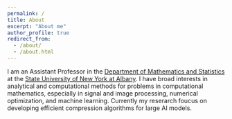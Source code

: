 ```yaml
---
permalink: /
title: About
excerpt: "About me"
author_profile: true
redirect_from: 
  - /about/
  - /about.html
---
```


I am an Assistant Professor in the [Department of Mathematics and Statistics](https://www.albany.edu/math) at the [State University of New York at Albany](https://www.albany.edu/). I have broad interests in analytical and computational methods for problems in computational mathematics, especially in signal and image processing, numerical optimization, and machine learning. Currently my reserarch foucus on developing efficient compression algorithms for large AI models.

<!---
**I am looking for self-motivated graduate students with solid mathematical background. Please [contact me](mailto:pyin@albany.edu) if you are interested.**
--->
